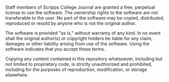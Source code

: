 Staff members of Scripps College Journal are granted a free, perpetual license to use the software. The ownership rights to the software are not transferable to the user. No part of the software may be copied, distributed, reproduced or resold by anyone who is not the original author.

The software is provided "as is," without warranty of any kind. In no event shall the original author(s) or copyright holders be liable for any claim, damages or other liability arising from use of the software. Using the software indicates that you accept these terms.

Copying any content contained in this repository whatsoever, including but not limited to proprietary code, is strictly unauthorized and prohibited, including for the purposes of reproduction, modification, or storage elsewhere.
